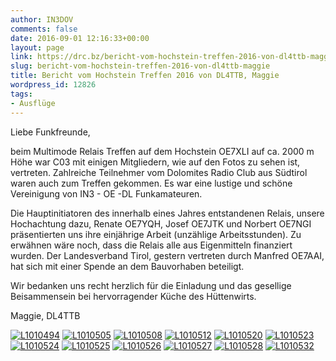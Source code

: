```yaml
---
author: IN3DOV
comments: false
date: 2016-09-01 12:16:33+00:00
layout: page
link: https://drc.bz/bericht-vom-hochstein-treffen-2016-von-dl4ttb-maggie/
slug: bericht-vom-hochstein-treffen-2016-von-dl4ttb-maggie
title: Bericht vom Hochstein Treffen 2016 von DL4TTB, Maggie
wordpress_id: 12826
tags:
- Ausflüge
---
```


Liebe Funkfreunde,

beim Multimode Relais Treffen auf dem Hochstein OE7XLI auf ca. 2000 m Höhe war C03 mit einigen Mitgliedern, wie auf den Fotos zu sehen ist, vertreten. Zahlreiche Teilnehmer vom Dolomites Radio Club aus Südtirol waren auch zum Treffen gekommen. Es war eine lustige und schöne Vereinigung von IN3 - OE -DL Funkamateuren.

Die Hauptinitiatoren des innerhalb eines Jahres entstandenen Relais, unsere Hochachtung dazu, Renate OE7YQH, Josef OE7JTK und Norbert OE7NGI präsentierten uns ihre einjährige Arbeit (unzählige Arbeitsstunden). Zu erwähnen wäre noch, dass die Relais alle aus Eigenmitteln finanziert wurden. Der Landesverband Tirol, gestern vertreten durch Manfred OE7AAI, hat sich mit einer Spende an dem Bauvorhaben beteiligt.

Wir bedanken uns recht herzlich für die Einladung und das gesellige Beisammensein bei hervorragender Küche des Hüttenwirts.

Maggie, DL4TTB










[![L1010494](https://drc.bz/wp-content/uploads/2016/08/L1010494-1024x568.jpg)](https://drc.bz/wp-content/uploads/2016/08/L1010494.jpg) [![L1010505](https://drc.bz/wp-content/uploads/2016/08/L1010505-685x1024.jpg)](https://drc.bz/wp-content/uploads/2016/08/L1010505.jpg) [![L1010508](https://drc.bz/wp-content/uploads/2016/08/L1010508-685x1024.jpg)](https://drc.bz/wp-content/uploads/2016/08/L1010508.jpg) [![L1010512](https://drc.bz/wp-content/uploads/2016/08/L1010512-1024x854.jpg)](https://drc.bz/wp-content/uploads/2016/08/L1010512.jpg) [![L1010520](https://drc.bz/wp-content/uploads/2016/08/L1010520-1024x646.jpg)](https://drc.bz/wp-content/uploads/2016/08/L1010520.jpg) [![L1010523](https://drc.bz/wp-content/uploads/2016/08/L1010523-1024x685.jpg)](https://drc.bz/wp-content/uploads/2016/08/L1010523.jpg) [![L1010524](https://drc.bz/wp-content/uploads/2016/08/L1010524-1024x741.jpg)](https://drc.bz/wp-content/uploads/2016/08/L1010524.jpg) [![L1010525](https://drc.bz/wp-content/uploads/2016/08/L1010525-1024x685.jpg)](https://drc.bz/wp-content/uploads/2016/08/L1010525.jpg) [![L1010526](https://drc.bz/wp-content/uploads/2016/08/L1010526-1024x685.jpg)](https://drc.bz/wp-content/uploads/2016/08/L1010526.jpg) [![L1010527](https://drc.bz/wp-content/uploads/2016/08/L1010527-685x1024.jpg)](https://drc.bz/wp-content/uploads/2016/08/L1010527.jpg) [![L1010528](https://drc.bz/wp-content/uploads/2016/08/L1010528-1024x685.jpg)](https://drc.bz/wp-content/uploads/2016/08/L1010528.jpg) [![L1010532](https://drc.bz/wp-content/uploads/2016/08/L1010532-1024x820.jpg)](https://drc.bz/wp-content/uploads/2016/08/L1010532.jpg)
